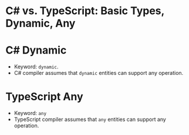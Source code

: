 # C# vs. TypeScript: Basic Types, Dynamic, Any


# C# Dynamic

* Keyword: `dynamic`.
* C# compiler assumes that `dynamic` entities can support any operation.


# TypeScript Any

* Keyword: `any`
* TypeScript compiler assumes that `any` entities can support any
  operation.
